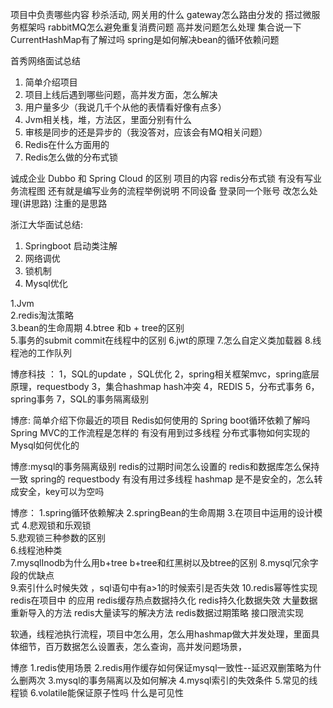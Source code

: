 项目中负责哪些内容
秒杀活动, 网关用的什么
gateway怎么路由分发的
搭过微服务框架吗
rabbitMQ怎么避免重复消费问题
高并发问题怎么处理
集合说一下
CurrentHashMap有了解过吗
spring是如何解决bean的循环依赖问题

首秀网络面试总结
1. 简单介绍项目
2. 项目上线后遇到哪些问题，高并发方面，怎么解决
3. 用户量多少（我说几千个从他的表情看好像有点多）
4. Jvm相关栈，堆，方法区，里面分别有什么
5. 审核是同步的还是异步的（我没答对，应该会有MQ相关问题）
6. Redis在什么方面用的
7. Redis怎么做的分布式锁

诚成企业
Dubbo 和 Spring Cloud 的区别
项目的内容
redis分布式锁
有没有写业务流程图
还有就是编写业务的流程举例说明
不同设备  登录同一个账号  改怎么处理(讲思路)
注重的是思路

浙江大华面试总结:
1. Springboot 启动类注解
2. 网络调优
3. 锁机制
4. Mysql优化


1.Jvm  
2.redis淘汰策略  
3.bean的生命周期 
4.btree 和b + tree的区别  
5.事务的submit commit在线程中的区别 
6.jwt的原理
7.怎么自定义类加载器
8.线程池的工作队列

博彦科技 ：
1，SQL的update ，SQL优化
2，spring相关框架mvc，spring底层原理，requestbody 
3，集合hashmap hash冲突
4，REDIS
5，分布式事务
6，spring事务
7，SQL的事务隔离级别

博彦:
简单介绍下你最近的项目
Redis如何使用的
Spring boot循环依赖了解吗
Spring MVC的工作流程是怎样的
有没有用到过多线程
分布式事物如何实现的
Mysql如何优化的

博彦:mysql的事务隔离级别
redis的过期时间怎么设置的 redis和数据库怎么保持一致
spring的 requestbody
有没有用过多线程
hashmap 是不是安全的，怎么转成安全，key可以为空吗

博彦：
1.spring循环依赖解决 
2.springBean的生命周期 
3.在项目中运用的设计模式 
4.悲观锁和乐观锁  
5.悲观锁三种参数的区别  
6.线程池种类  
7.mysqlInodb为什么用b+tree b+tree和红黑树以及btree的区别 8.mysql冗余字段的优缺点  
9.索引什么时候失效 ，sql语句中有a>1的时候索引是否失效 
10.redis幂等性实现  redis在项目中 的应用 redis缓存热点数据持久化 redis持久化数据失效 大量数据重新导入的方法 redis大量读写的解决方法  redis数据过期策略  接口限流实现  

软通，线程池执行流程，项目中怎么用，怎么用hashmap做大并发处理，里面具体细节，百万数据怎么设置表，怎么查询，高并发问题场景，

博彦
1.redis使用场景
2.redis用作缓存如何保证mysql一致性--延迟双删策略为什么删两次
3.mysql的事务隔离以及如何解决
4.mysql索引的失效条件
5.常见的线程锁
6.volatile能保证原子性吗 什么是可见性
